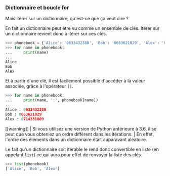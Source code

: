 ### Dictionnaire et boucle for

Mais itérer sur un dictionnaire, qu'est-ce que ça veut dire ?

En fait un dictionnaire peut être vu comme un ensemble de clés.
Itérer sur un dictionnaire revient donc à itérer sur ces clés.

```python
>>> phonebook = {'Alice': '0633432380', 'Bob': '0663621029', 'Alex': '0714381809'}
>>> for name in phonebook:
...     print(name)
...
Alice
Bob
Alex
```

Et à partir d'une clé, il est facilement possible d'accéder à la valeur associée, grâce à l'opérateur `[]`.

```python
>>> for name in phonebook:
...     print(name, ':', phonebook[name])
...
Alice : 0633432380
Bob : 0663621029
Alex : 0714381809
```

[[warning]]
| Si vous utilisez une version de Python antérieure à 3.6, il se peut que vous obteniez un ordre différent dans les itérations.
| En effet, l'ordre des éléments dans un dictionnaire était auparavant aléatoire.

Le fait qu'un dictionnaire soit itérable le rend donc convertible en liste (en appelant `list`) ce qui aura pour effet de renvoyer la liste des clés.

```python
>>> list(phonebook)
['Alice', 'Bob', 'Alex']
```
